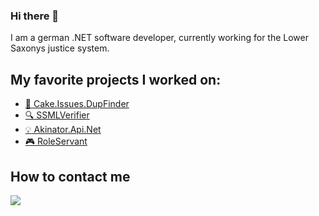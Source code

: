 ### Hi there 👋

I am a german .NET software developer, currently working for the Lower Saxonys justice system.

## My favorite projects I worked on:

- [:cake: Cake.Issues.DupFinder](https://github.com/cake-contrib/Cake.Issues.DupFinder)
- [:mag: SSMLVerifier](https://github.com/janniksam/SSMLVerifier)
- [:bulb: Akinator.Api.Net](https://github.com/janniksam/Akinator.Api.Net)
- [:video_game: RoleServant](https://role-servant.me)

## How to contact me

[![](https://img.shields.io/badge/twitter-%231DA1F2.svg?&style=for-the-badge&logo=twitter&logoColor=white)](https://twitter.com/janniksam)
